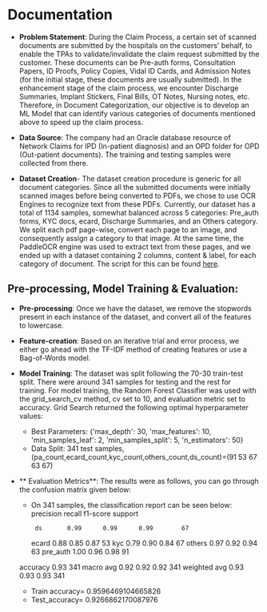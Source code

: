# Documentation

* **Problem Statement**: During the Claim Process, a certain set of scanned documents are submitted by the hospitals on the customers' behalf, to enable the TPAs to validate/invalidate the claim request submitted by the customer. These documents can be Pre-auth forms, Consultation Papers, ID Proofs, Policy Copies, Vidal ID Cards, and Admission Notes (for the initial stage, these documents are usually submitted). In the enhancement stage of the claim process, we encounter Discharge Summaries, Implant Stickers, Final Bills, OT Notes, Nursing notes, etc. Therefore, in Document Categorization, our objective is to develop an ML Model that can identify various categories of documents mentioned above to speed up the claim process.

* **Data Source**: The company had an Oracle database resource of Network Claims for IPD (In-patient diagnosis) and an OPD folder for OPD (Out-patient documents). The training and testing samples were collected from there.

* **Dataset Creation**- The dataset creation procedure is generic for all document categories. Since all the submitted documents were initially scanned images before being converted to PDFs, we chose to use OCR Engines to recognize text from these PDFs. Currently, our dataset has a total of 1134 samples, somewhat balanced across 5 categories: Pre_auth forms, KYC docs, ecard, Discharge Summaries, and an Others category. We split each pdf page-wise, convert each page to an image, and consequently assign a category to that image. At the same time, the PaddleOCR engine was used to extract text from these pages, and we ended up with a dataset containing 2 columns, content & label, for each category of document. The script for this can be found [here](dataset_creation/process_ranged_pdfs.py).

## Pre-processing, Model Training & Evaluation:

* **Pre-processing**: Once we have the dataset, we remove the stopwords present in each instance of the dataset, and convert all of the features to lowercase.
  
* **Feature-creation**: Based on an iterative trial and error process, we either go ahead with the TF-IDF method of creating features or use a Bag-of-Words model.
  
* **Model Training**: The dataset was split following the 70-30 train-test split. There were around 341 samples for testing and the rest for training. For model training, the Random Forest Classifier was used with the grid_search_cv method, cv set to 10, and evaluation metric set to accuracy. Grid Search returned the following optimal hyperparameter values:

   * Best Parameters:  {'max_depth': 30, 'max_features': 10, 'min_samples_leaf': 2, 'min_samples_split': 5, 'n_estimators': 50}
   * Data Split: 341 test samples, (pa_count,ecard_count,kyc_count,others_count,ds_count)=(91 53 67 63 67)

* ** Evaluation Metrics**: The results were as follows, you can go through the confusion matrix given below:
   
   * On 341 samples, the classification report can be seen below:
     precision    recall  f1-score   support

          ds       0.99      0.99      0.99        67
       ecard       0.88      0.85      0.87        53
         kyc       0.79      0.90      0.84        67
      others       0.97      0.92      0.94        63
    pre_auth       1.00      0.96      0.98        91

    accuracy                           0.93       341
   macro avg       0.92      0.92      0.92       341
weighted avg       0.93      0.93      0.93       341
   
   * Train accuracy= 0.9596469104665826
   *  Test_accuracy= 0.9266862170087976
 













 



